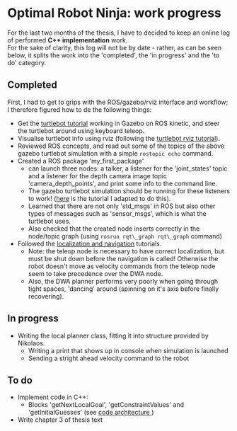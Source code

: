 # Optimal Robot Ninja: work progress

For the last two months of the thesis, I have to decided to keep an online log of performed **C++ implementation** work.  
For the sake of clarity, this log will not be by date - rather, as can be seen below, it splits the work into the 'completed', the 'in progress' and the 'to do' category.

## Completed
First, I had to get to grips with the ROS/gazebo/rviz interface and workflow; I therefore figured how to de the following things:
 * Get the [turtlebot tutorial](http://wiki.ros.org/turtlebot/Tutorials/indigo/Turtlebot%20Installation) working in Gazebo on ROS kinetic, and steer the turtlebot around using keyboard teleop.
 * Visualise turtlebot info using rviz (following the [turtlebot rviz tutorial](http://wiki.ros.org/turtlebot/Tutorials/indigo/3D%20Visualisation)).
 * Reviewed ROS concepts, and read out some of the topics of the above gazebo turtlebot simulation with a simple `rostopic echo` command.
 * Created a ROS package 'my\_first\_package'
    * can launch three nodes: a talker, a listener for the 'joint\_states' topic and a listener for the depth camera image topic 'camera\_depth\_points', and print some info to the command line. 
    * The gazebo turtlebot simulation should be running for these listeners to work! ([here](http://wiki.ros.org/ROS/Tutorials/WritingPublisherSubscriber%28c%2B%2B%29) is the tutorial I adapted to do this). 
    * Learned that there are not only 'std\_msgs' in ROS but also other types of messages such as 'sensor\_msgs', which is what the turtlebot uses. 
    * Also checked that the created node inserts correctly in the node/topic graph (using `rosrun rqt\_graph rqt\_graph` command)
 * Followed the [localization and navigation](http://wiki.ros.org/turtlebot_navigation/Tutorials/Autonomously%20navigate%20in%20a%20known%20map) tutorials. 
    * Note: the teleop node is necessary to have correct localization, but must be shut down before the navigation is called! Otherwise the robot doesn't move as velocity commands from the teleop node seem to take precedence over the DWA node. 
    * Also, the DWA planner performs very poorly when going through tight spaces, 'dancing' around (spinning on it's axis before finally recovering).


## In progress
 * Writing the local planner class, fitting it into structure provided by Nikolaos.
    * Writing a print that shows up in console when simulation is launched
    * Sending a stright ahead velocity command to the robot

## To do
 * Implement code in C++:
    * Blocks 'getNextLocalGoal', 'getConstraintValues' and 'getInitialGuesses' (see [code architecture ](https://github.com/Michael-Purser/Optimal-Robot-Ninja/blob/master/architecture.png))
 * Write chapter 3 of thesis text
